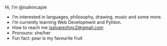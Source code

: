 Hi, I’m @isahincapie
- I’m interested in languages, philosophy, drawing, music and some more.
- I’m currently learning Web Development and Pyhton.
- How to reach me isalvarezhnc2@gmail.com
- Pronouns: she/her
- Fun fact: pear is my favourite fruit
